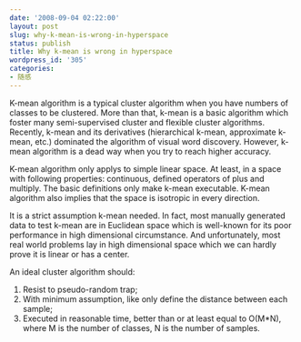 ```yaml
---
date: '2008-09-04 02:22:00'
layout: post
slug: why-k-mean-is-wrong-in-hyperspace
status: publish
title: Why k-mean is wrong in hyperspace
wordpress_id: '305'
categories:
- 随感
---
```


K-mean algorithm is a typical cluster algorithm when you have numbers of classes to be clustered. More than that, k-mean is a basic algorithm which foster many semi-supervised cluster and flexible cluster algorithms. Recently, k-mean and its derivatives (hierarchical k-mean, approximate k-mean, etc.) dominated the algorithm of visual word discovery. However, k-mean algorithm is a dead way when you try to reach higher accuracy. 

K-mean algorithm only applys to simple linear space. At least, in a space with following properties: continuous, defined operators of plus and multiply. The basic definitions only make k-mean executable. K-mean algorithm also implies that the space is isotropic in every direction. 

It is a strict assumption k-mean needed. In fact, most manually generated data to test k-mean are in Euclidean space which is well-known for its poor performance in high dimensional circumstance. And unfortunately, most real world problems lay in high dimensional space which we can hardly prove it is linear or has a center. 

An ideal cluster algorithm should: 

1. Resist to pseudo-random trap;  
2. With minimum assumption, like only define the distance between each sample;  
3. Executed in reasonable time, better than or at least equal to O(M*N), where M is the number of classes, N is the number of samples.   

